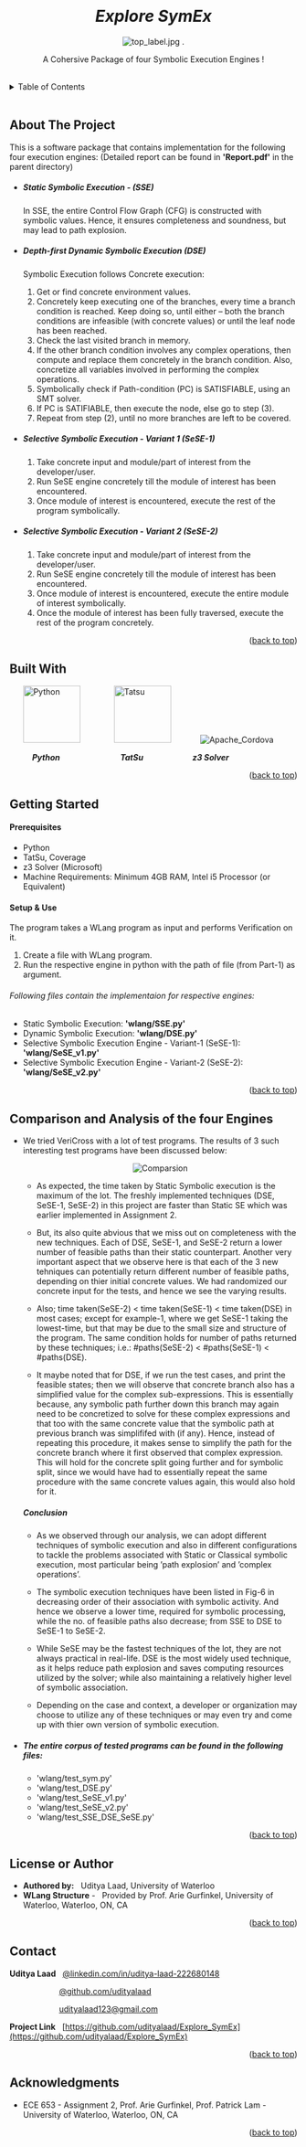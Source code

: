 <!-- Reference:
https://github.com/othneildrew/Best-README-Template -->
<a name="readme-top"></a>


<!-- PROJECT LOGO -->
<br />
<div align="center">
  <h1><i>Explore SymEx</i></h1>


  
  <img src="Read_Me_Content/top_label.jpg" alt="top_label.jpg">
  .

  <p align="center">
    A Cohersive Package of four Symbolic Execution Engines !
  </p>
</div>

<br>

<!-- TABLE OF CONTENTS -->
<details>
  <summary>Table of Contents</summary>
  <ol>
    <li><a href="#about-the-project">About The Project</a></li>
    <li><a href="#built-with">Built With</a></li>
    <li><a href="#getting-started">Getting Started</a></li>
    <li><a href="#sample-runs">Sample Runs</a></li>
    <li><a href="#license-or-author">License or Author</a></li>
    <li><a href="#contact">Contact</a></li>
    <li><a href="#acknowledgments">Acknowledgments</a></li>
  </ol>
</details>

<br>

<!-- ABOUT THE PROJECT -->
## About The Project
  This is a software package that contains implementation for the following four execution engines:
  (Detailed report can be found in <b>'Report.pdf'</b> in the parent directory)

  * ##### Static Symbolic Execution - (SSE)
      In SSE, the entire Control Flow Graph (CFG) is constructed with symbolic values. Hence, it ensures completeness and soundness, but may lead to path explosion.

  * ##### Depth-first Dynamic Symbolic Execution (DSE)
    Symbolic Execution follows Concrete execution:
    1. Get or find concrete environment values.
    2. Concretely keep executing one of the branches, every time a branch condition is reached. Keep doing so, until either – both the branch conditions are infeasible (with concrete values) or until the leaf node has been reached.
    3. Check the last visited branch in memory.
    4. If the other branch condition involves any complex operations, then compute and replace them concretely in the branch condition. Also, concretize all variables involved in performing the complex operations.
    5. Symbolically check if Path-condition (PC) is SATISFIABLE, using an SMT solver.
    6. If PC is SATIFIABLE, then execute the node, else go to step (3).
    7. Repeat from step (2), until no more branches are left to be covered.
  
  * ##### Selective Symbolic Execution - Variant 1 (SeSE-1)
    1. Take concrete input and module/part of interest from the developer/user.
    2. Run SeSE engine concretely till the module of interest has been encountered.
    3. Once module of interest is encountered, execute the rest of the program symbolically.

  * ##### Selective Symbolic Execution - Variant 2 (SeSE-2)
    1. Take concrete input and module/part of interest from the developer/user.
    2. Run SeSE engine concretely till the module of interest has been encountered.
    3. Once module of interest is encountered, execute the entire module of interest symbolically.
    4. Once the module of interest has been fully traversed, execute the rest of the program concretely.
  
  <p align="right">(<a href="#readme-top">back to top</a>)</p>



## Built With
  &nbsp; &nbsp; &nbsp; <img src="Read_Me_Content/Tech/Python.JPG" alt="Python" width="100"> &nbsp; &nbsp; &nbsp; &nbsp; &nbsp; &nbsp; &nbsp; <img src="Read_Me_Content/Tech/TatSu.png" alt="Tatsu" width="100"> &nbsp; &nbsp; &nbsp; &nbsp; &nbsp; &nbsp; <img src="Read_Me_Content/Tech/Z3.jpg" alt="Apache_Cordova">

  &nbsp; &nbsp; &nbsp; &nbsp; &nbsp; <b><i> Python </i></b> &nbsp; &nbsp; &nbsp; &nbsp; &nbsp; &nbsp; &nbsp; &nbsp; &nbsp; &nbsp; &nbsp; &nbsp; &nbsp; <b><i> TatSu </i></b> &nbsp; &nbsp; &nbsp; &nbsp; &nbsp; &nbsp; &nbsp; &nbsp; &nbsp; &nbsp;&nbsp; <b><i> z3 Solver </i></b>

  <p align="right">(<a href="#readme-top">back to top</a>)</p>



<!-- GETTING STARTED -->
## Getting Started
  #### Prerequisites
  * Python
  * TatSu, Coverage
  * z3 Solver (Microsoft)
  * Machine Requirements: Minimum 4GB RAM, Intel i5 Processor (or Equivalent)

  
  #### Setup & Use
  The program takes a WLang program as input and performs Verification on it.
  1. Create a file with WLang program.
  2. Run the respective engine in python with the path of file (from Part-1) as argument.

  ###### Following files contain the implementaion for respective engines:
  * Static Symbolic Execution:  <b>'wlang/SSE.py'</b>
  * Dynamic Symbolic Execution:  <b>'wlang/DSE.py'</b>
  * Selective Symbolic Execution Engine - Variant-1 (SeSE-1):  <b>'wlang/SeSE_v1.py'</b>
  * Selective Symbolic Execution Engine - Variant-2 (SeSE-2):  <b>'wlang/SeSE_v2.py'</b>

  <p align="right">(<a href="#readme-top">back to top</a>)</p>


<!-- Comparison and Analysis of the four Engines -->
## Comparison and Analysis of the four Engines
  * We tried VeriCross with a lot of test programs. The results of 3 such interesting test programs have been discussed below:

    <p align="center"><img src="Read_Me_Content/Comparison/comparison.jpg" alt="Comparsion"></p>

    * As expected, the time taken by Static Symbolic execution is the maximum of the lot. The freshly implemented techniques (DSE, SeSE-1, SeSE-2) in this project are faster than Static SE which was earlier implemented in Assignment 2.

    * But, its also quite abvious that we miss out on completeness with the new techniques. Each of DSE, SeSE-1, and SeSE-2 return a lower number of feasible paths than their static counterpart. Another very important aspect that we observe here is that each of the 3 new tehniques can potentially return different number of feasible paths, depending on thier initial concrete values. We had randomized our concrete input for the tests, and hence we see the varying results.

    * Also; time taken(SeSE-2) < time taken(SeSE-1) < time taken(DSE) in most cases; except for example-1, where we get SeSE-1 taking the lowest-time, but that may be due to the small size and structure of the program. The same condition holds for number of paths returned by these techniques; i.e.: #paths(SeSE-2) < #paths(SeSE-1) < #paths(DSE).

    * It maybe noted that for DSE, if we run the test cases, and print the feasible states; then we will observe that concrete branch also has a simplified value for the complex sub-expressions. This is essentially because, any symbolic path further down this branch may again need to be concretized to solve for these complex expressions and that too with the same concrete value that the symbolic path at previous branch was simplififed with (if any). Hence, instead of repeating this procedure, it makes sense to simplify the path for the concrete branch where it first observed that complex expression. This will hold for the concrete split going further and for symbolic split, since we would have had to essentially repeat the same procedure with the same concrete values again, this would also hold for it.

    ##### Conclusion
    * As we observed through our analysis, we can adopt different techniques of symbolic execution and also in different configurations to tackle the problems associated with Static or Classical symbolic execution, most particular being ’path explosion’ and ’complex operations’.
    
    * The symbolic execution techniques have been listed in Fig-6 in decreasing order of their association with symbolic activity. And hence we observe a lower time, required for symbolic processing, while the no. of feasible paths also decrease; from SSE to DSE to SeSE-1 to SeSE-2.
    
    * While SeSE may be the fastest techniques of the lot, they are not always practical in real-life. DSE is the most widely used technique, as it helps reduce path explosion and saves computing resources utilized by the solver; while also maintaining a relatively higher level of symbolic association.

    * Depending on the case and context, a developer or organization may choose to utilize any of these techniques or may even try and come up with thier own version of symbolic execution.
  
  * ##### The entire corpus of tested programs can be found in the following files:
    * 'wlang/test_sym.py'
    * 'wlang/test_DSE.py'
    * 'wlang/test_SeSE_v1.py'
    * 'wlang/test_SeSE_v2.py'
    * 'wlang/test_SSE_DSE_SeSE.py'
  
  <p align="right">(<a href="#readme-top">back to top</a>)</p>

<!-- LICENSE -->
## License or Author
  * <b>Authored by:</b> &nbsp; Uditya Laad, University of Waterloo
  * <b>WLang Structure</b> - &nbsp; Provided by Prof. Arie Gurfinkel, University of Waterloo, Waterloo, ON, CA

  <p align="right">(<a href="#readme-top">back to top</a>)</p>



<!-- CONTACT -->
## Contact
  <b>Uditya Laad</b> &nbsp; [@linkedin.com/in/uditya-laad-222680148](https://www.linkedin.com/in/uditya-laad-222680148/)
  
  &nbsp; &nbsp; &nbsp; &nbsp; &nbsp; &nbsp; &nbsp; &nbsp; &nbsp; &nbsp; &nbsp; [@github.com/udityalaad](https://github.com/udityalaad)
  
  &nbsp; &nbsp; &nbsp; &nbsp; &nbsp; &nbsp; &nbsp; &nbsp; &nbsp; &nbsp; &nbsp; udityalaad123@gmail.com

  <b>Project Link</b> &nbsp; [https://github.com/udityalaad/Explore_SymEx](https://github.com/udityalaad/Explore_SymEx)

  <p align="right">(<a href="#readme-top">back to top</a>)</p>



<!-- ACKNOWLEDGMENTS -->
## Acknowledgments
  * ECE 653 - Assignment 2, Prof. Arie Gurfinkel, Prof. Patrick Lam - University of Waterloo, Waterloo, ON, CA

  <p align="right">(<a href="#readme-top">back to top</a>)</p>
